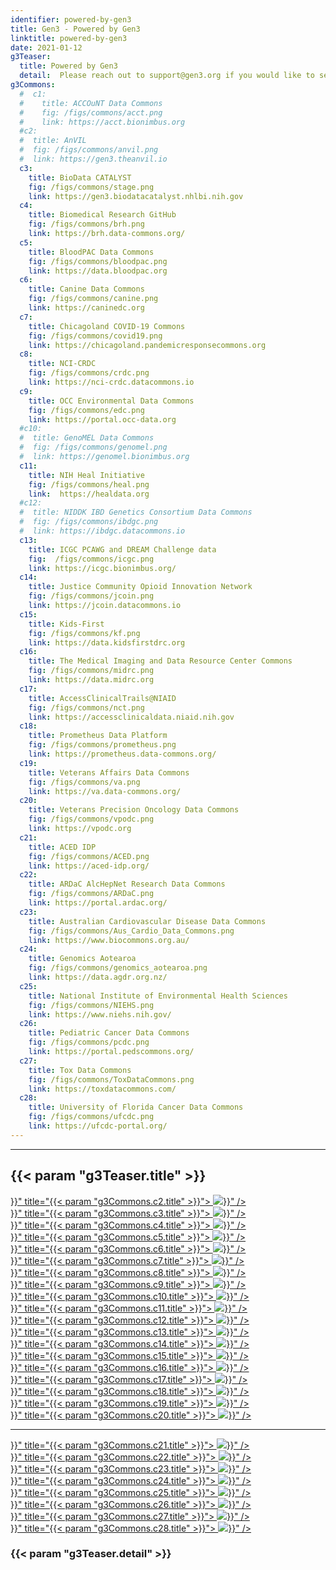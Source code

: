 ```yaml
---
identifier: powered-by-gen3
title: Gen3 - Powered by Gen3
linktitle: powered-by-gen3
date: 2021-01-12
g3Teaser:
  title: Powered by Gen3
  detail:  Please reach out to support@gen3.org if you would like to see your Gen3 data commons appear on this list.
g3Commons:
  #  c1:
  #    title: ACCOuNT Data Commons
  #    fig: /figs/commons/acct.png
  #    link: https://acct.bionimbus.org
  #c2:
  #  title: AnVIL
  #  fig: /figs/commons/anvil.png
  #  link: https://gen3.theanvil.io
  c3:
    title: BioData CATALYST
    fig: /figs/commons/stage.png
    link: https://gen3.biodatacatalyst.nhlbi.nih.gov
  c4:
    title: Biomedical Research GitHub
    fig: /figs/commons/brh.png
    link: https://brh.data-commons.org/
  c5:
    title: BloodPAC Data Commons
    fig: /figs/commons/bloodpac.png
    link: https://data.bloodpac.org
  c6:
    title: Canine Data Commons
    fig: /figs/commons/canine.png
    link: https://caninedc.org
  c7:
    title: Chicagoland COVID-19 Commons
    fig: /figs/commons/covid19.png
    link: https://chicagoland.pandemicresponsecommons.org
  c8:
    title: NCI-CRDC
    fig: /figs/commons/crdc.png
    link: https://nci-crdc.datacommons.io
  c9:
    title: OCC Environmental Data Commons
    fig: /figs/commons/edc.png
    link: https://portal.occ-data.org
  #c10:
  #  title: GenoMEL Data Commons
  #  fig: /figs/commons/genomel.png
  #  link: https://genomel.bionimbus.org
  c11:
    title: NIH Heal Initiative
    fig: /figs/commons/heal.png
    link:  https://healdata.org
  #c12:
  #  title: NIDDK IBD Genetics Consortium Data Commons
  #  fig: /figs/commons/ibdgc.png
  #  link: https://ibdgc.datacommons.io
  c13:
    title: ICGC PCAWG and DREAM Challenge data
    fig:  /figs/commons/icgc.png
    link: https://icgc.bionimbus.org/
  c14:
    title: Justice Community Opioid Innovation Network
    fig: /figs/commons/jcoin.png
    link: https://jcoin.datacommons.io
  c15:
    title: Kids-First
    fig: /figs/commons/kf.png
    link: https://data.kidsfirstdrc.org
  c16:
    title: The Medical Imaging and Data Resource Center Commons
    fig: /figs/commons/midrc.png
    link: https://data.midrc.org
  c17:
    title: AccessClinicalTrails@NIAID
    fig: /figs/commons/nct.png
    link: https://accessclinicaldata.niaid.nih.gov
  c18:
    title: Prometheus Data Platform
    fig: /figs/commons/prometheus.png
    link: https://prometheus.data-commons.org/
  c19:
    title: Veterans Affairs Data Commons
    fig: /figs/commons/va.png
    link: https://va.data-commons.org/
  c20:
    title: Veterans Precision Oncology Data Commons
    fig: /figs/commons/vpodc.png
    link: https://vpodc.org
  c21:
    title: ACED IDP
    fig: /figs/commons/ACED.png
    link: https://aced-idp.org/
  c22:
    title: ARDaC AlcHepNet Research Data Commons
    fig: /figs/commons/ARDaC.png
    link: https://portal.ardac.org/
  c23:
    title: Australian Cardiovascular Disease Data Commons
    fig: /figs/commons/Aus_Cardio_Data_Commons.png
    link: https://www.biocommons.org.au/
  c24:
    title: Genomics Aotearoa
    fig: /figs/commons/genomics_aotearoa.png
    link: https://data.agdr.org.nz/
  c25:
    title: National Institute of Environmental Health Sciences
    fig: /figs/commons/NIEHS.png
    link: https://www.niehs.nih.gov/
  c26:
    title: Pediatric Cancer Data Commons
    fig: /figs/commons/pcdc.png
    link: https://portal.pedscommons.org/
  c27:
    title: Tox Data Commons
    fig: /figs/commons/ToxDataCommons.png
    link: https://toxdatacommons.com/
  c28:
    title: University of Florida Cancer Data Commons
    fig: /figs/commons/ufcdc.png
    link: https://ufcdc-portal.org/
---
```



---

<section class="g3-bg__solight">
   <h1 class="g3-text__center g3-space__padding-md-top-bottom">
      {{< param "g3Teaser.title" >}}
   </h1>
</section>
<section>
   <div class="g3-space__margin-md-top-bottom g3-inner-wrapper">
      <div class="g3-flex-content g3-flex-content_wrap g3-space__margin-md-top-bottom">
         <!--      <div class="g3-common-card">
            <a target="_blank" href="{{< param "g3Commons.c1.link" >}}" title="{{< param "g3Commons.c1.title" >}}">
              <img class="g3-row__8vh" src="{{< param "g3Commons.c1.fig" >}}" />
            </a>
            </div>
            -->
         <div class="g3-common-card">
            <a target="_blank" href="{{< param "g3Commons.c2.link" >}}" title="{{< param "g3Commons.c2.title" >}}">
            <img class="g3-row__50px" src="{{< param "g3Commons.c2.fig" >}}" />
            </a>
         </div>
          <div class="g3-common-card">
            <a target="_blank" href="{{< param "g3Commons.c3.link" >}}" title="{{< param "g3Commons.c3.title" >}}">
            <img class="g3-row__50px" src="{{< param "g3Commons.c3.fig" >}}" />
            </a>
         </div>
         <div class="g3-common-card">
            <a target="_blank" href="{{< param "g3Commons.c4.link" >}}" title="{{< param "g3Commons.c4.title" >}}">
            <img class="g3-row__50px" src="{{< param "g3Commons.c4.fig" >}}" />
            </a>
         </div>
         <div class="g3-common-card">
            <a target="_blank" href="{{< param "g3Commons.c5.link" >}}" title="{{< param "g3Commons.c5.title" >}}">
            <img class="g3-row__50px" src="{{< param "g3Commons.c5.fig" >}}" />
            </a>
         </div>
         <div class="g3-common-card">
            <a target="_blank" href="{{< param "g3Commons.c6.link" >}}" title="{{< param "g3Commons.c6.title" >}}">
            <img class="g3-row__50px" src="{{< param "g3Commons.c6.fig" >}}" />
            </a>
         </div>
         <div class="g3-common-card">
            <a target="_blank" href="{{< param "g3Commons.c7.link" >}}" title="{{< param "g3Commons.c7.title" >}}">
            <img class="g3-row__50px" src="{{< param "g3Commons.c7.fig" >}}" />
            </a>
         </div>
         <div class="g3-common-card">
            <a target="_blank" href="{{< param "g3Commons.c8.link" >}}" title="{{< param "g3Commons.c8.title" >}}">
            <img class="g3-row__50px" src="{{< param "g3Commons.c8.fig" >}}" />
            </a>
         </div>
         <div class="g3-common-card">
            <a target="_blank" href="{{< param "g3Commons.c9.link" >}}" title="{{< param "g3Commons.c9.title" >}}">
            <img class="g3-row__50px" src="{{< param "g3Commons.c9.fig" >}}" />
            </a>
         </div>
         <div class="g3-common-card">
            <a target="_blank" href="{{< param "g3Commons.c10.link" >}}" title="{{< param "g3Commons.c10.title" >}}">
            <img class="g3-row__50px" src="{{< param "g3Commons.c10.fig" >}}" />
            </a>
         </div>
         <div class="g3-common-card">
            <a target="_blank" href="{{< param "g3Commons.c11.link" >}}" title="{{< param "g3Commons.c11.title" >}}">
            <img class="g3-row__50px" src="{{< param "g3Commons.c11.fig" >}}" />
            </a>
         </div>
         <div class="g3-common-card">
            <a target="_blank" href="{{< param "g3Commons.c12.link" >}}" title="{{< param "g3Commons.c12.title" >}}">
            <img class="g3-row__50px" src="{{< param "g3Commons.c12.fig" >}}" />
            </a>
         </div>
         <div class="g3-common-card">
            <a target="_blank" href="{{< param "g3Commons.c13.link" >}}" title="{{< param "g3Commons.c13.title" >}}">
            <img class="g3-row__50px" src="{{< param "g3Commons.c13.fig" >}}" />
            </a>
         </div>
         <div class="g3-common-card">
            <a target="_blank" href="{{< param "g3Commons.c14.link" >}}" title="{{< param "g3Commons.c14.title" >}}">
            <img class="g3-row__50px" src="{{< param "g3Commons.c14.fig" >}}" />
            </a>
         </div>
         <div class="g3-common-card">
            <a target="_blank" href="{{< param "g3Commons.c15.link" >}}" title="{{< param "g3Commons.c15.title" >}}">
            <img class="g3-row__50px" src="{{< param "g3Commons.c15.fig" >}}" />
            </a>
         </div>
         <div class="g3-common-card">
            <a target="_blank" href="{{< param "g3Commons.c16.link" >}}" title="{{< param "g3Commons.c16.title" >}}">
            <img class="g3-row__50px" src="{{< param "g3Commons.c16.fig" >}}" />
            </a>
         </div>
         <div class="g3-common-card">
            <a target="_blank" href="{{< param "g3Commons.c17.link" >}}" title="{{< param "g3Commons.c17.title" >}}">
            <img class="g3-row__50px" src="{{< param "g3Commons.c17.fig" >}}" />
            </a>
         </div>
         <div class="g3-common-card">
            <a target="_blank" href="{{< param "g3Commons.c18.link" >}}" title="{{< param "g3Commons.c18.title" >}}">
            <img class="g3-row__50px" src="{{< param "g3Commons.c18.fig" >}}" />
            </a>
         </div>
         <div class="g3-common-card">
            <a target="_blank" href="{{< param "g3Commons.c19.link" >}}" title="{{< param "g3Commons.c19.title" >}}">
            <img class="g3-row__50px" src="{{< param "g3Commons.c19.fig" >}}" />
            </a>
         </div>
         <div class="g3-common-card">
            <a target="_blank" href="{{< param "g3Commons.c20.link" >}}" title="{{< param "g3Commons.c20.title" >}}">
            <img class="g3-row__50px" src="{{< param "g3Commons.c20.fig" >}}" />
            </a>
         </div>
      </div>
      <p>
      <hr/>
      </p>
   </div>
</section>
<section>
   <div class="g3-space__margin-md-top-bottom g3-inner-wrapper">
   <div class="g3-flex-content g3-flex-content_wrap g3-space__margin-md-top-bottom">
      <div class="g3-common-card">
         <a target="_blank" href="{{< param "g3Commons.c21.link" >}}" title="{{< param "g3Commons.c21.title" >}}">
         <img class="g3-row__50px" src="{{< param "g3Commons.c21.fig" >}}" />
         </a>
      </div>
      <div class="g3-common-card">
         <a target="_blank" href="{{< param "g3Commons.c22.link" >}}" title="{{< param "g3Commons.c22.title" >}}">
         <img class="g3-row__50px" src="{{< param "g3Commons.c22.fig" >}}" />
         </a>
      </div>
      <div class="g3-common-card">
         <a target="_blank" href="{{< param "g3Commons.c23.link" >}}" title="{{< param "g3Commons.c23.title" >}}">
         <img class="g3-row__50px" src="{{< param "g3Commons.c23.fig" >}}" />
         </a>
      </div>
      <div class="g3-common-card">
         <a target="_blank" href="{{< param "g3Commons.c24.link" >}}" title="{{< param "g3Commons.c24.title" >}}">
         <img class="g3-row__50px" src="{{< param "g3Commons.c24.fig" >}}" />
         </a>
      </div>
      <div class="g3-common-card">
         <a target="_blank" href="{{< param "g3Commons.c25.link" >}}" title="{{< param "g3Commons.c25.title" >}}">
         <img class="g3-row__50px" src="{{< param "g3Commons.c25.fig" >}}" />
         </a>
      </div>
      <div class="g3-common-card">
         <a target="_blank" href="{{< param "g3Commons.c26.link" >}}" title="{{< param "g3Commons.c26.title" >}}">
         <img class="g3-row__50px" src="{{< param "g3Commons.c26.fig" >}}" />
         </a>
      </div>
      <div class="g3-common-card">
         <a target="_blank" href="{{< param "g3Commons.c27.link" >}}" title="{{< param "g3Commons.c27.title" >}}">
         <img class="g3-row__50px" src="{{< param "g3Commons.c27.fig" >}}" />
         </a>
      </div>
      <div class="g3-common-card">
         <a target="_blank" href="{{< param "g3Commons.c28.link" >}}" title="{{< param "g3Commons.c28.title" >}}">
         <img class="g3-row__50px" src="{{< param "g3Commons.c28.fig" >}}" />
         </a>
      </div>
   </div>
</section>
<section class="g3-bg__white">
   <h3 class="g3-text__center g3-space__padding-md-left g3-space__padding-md-top-bottom">
      {{< param "g3Teaser.detail" >}}
   </h3>
</section>
